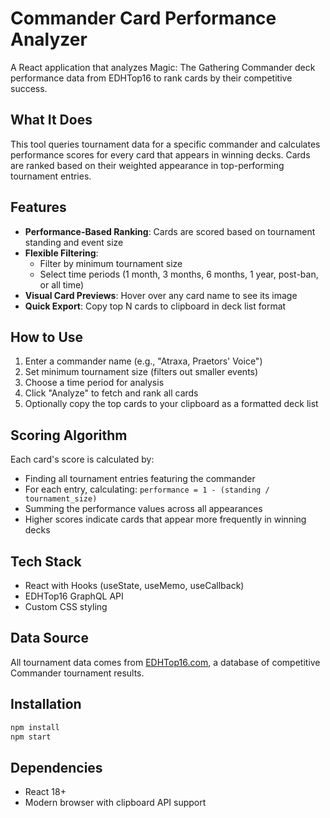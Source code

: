 # Commander Card Performance Analyzer

A React application that analyzes Magic: The Gathering Commander deck performance data from EDHTop16 to rank cards by their competitive success.

## What It Does

This tool queries tournament data for a specific commander and calculates performance scores for every card that appears in winning decks. Cards are ranked based on their weighted appearance in top-performing tournament entries.

## Features

- **Performance-Based Ranking**: Cards are scored based on tournament standing and event size
- **Flexible Filtering**: 
  - Filter by minimum tournament size
  - Select time periods (1 month, 3 months, 6 months, 1 year, post-ban, or all time)
- **Visual Card Previews**: Hover over any card name to see its image
- **Quick Export**: Copy top N cards to clipboard in deck list format

## How to Use

1. Enter a commander name (e.g., "Atraxa, Praetors' Voice")
2. Set minimum tournament size (filters out smaller events)
3. Choose a time period for analysis
4. Click "Analyze" to fetch and rank all cards
5. Optionally copy the top cards to your clipboard as a formatted deck list

## Scoring Algorithm

Each card's score is calculated by:
- Finding all tournament entries featuring the commander
- For each entry, calculating: `performance = 1 - (standing / tournament_size)`
- Summing the performance values across all appearances
- Higher scores indicate cards that appear more frequently in winning decks

## Tech Stack

- React with Hooks (useState, useMemo, useCallback)
- EDHTop16 GraphQL API
- Custom CSS styling

## Data Source

All tournament data comes from [EDHTop16.com](https://edhtop16.com), a database of competitive Commander tournament results.

## Installation

```bash
npm install
npm start
```

## Dependencies

- React 18+
- Modern browser with clipboard API support